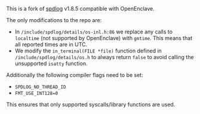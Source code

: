 This is a fork of [spdlog](https://github.com/gabime/spdlog) v1.8.5 compatible with
OpenEnclave. 

The only modifications to the repo are:

- In `/include/spdlog/details/os-inl.h:86` we replace any calls to `localtime` (not supported by OpenEnclave) with `gmtime`. This means that all reported times are in UTC.
- We modify the `in_terminal(FILE *file)` function defined in `/include/spdlog/details/os.h` to always return `false` to avoid calling the unsupported `isatty` function.

Additionally the following compiler flags need to be set:
* `SPDLOG_NO_THREAD_ID`
* `FMT_USE_INT128=0`

This ensures that only supported syscalls/library functions are used.
